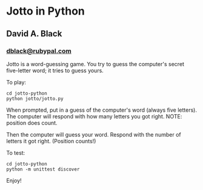 # Jotto in Python
## David A. Black
### dblack@rubypal.com

Jotto is a word-guessing game. You try to guess the computer's secret five-letter word; it tries to guess yours. 

To play:

    cd jotto-python
    python jotto/jotto.py

When prompted, put in a guess of the computer's word (always five letters). The computer will respond with
how many letters you got right. NOTE: position does count. 

Then the computer will guess your word. Respond with the number of letters it got right. (Position counts!)

To test:

    cd jotto-python
    python -m unittest discover

Enjoy!

